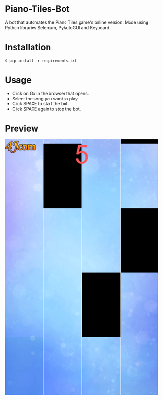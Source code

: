 # Piano-Tiles-Bot
A bot that automates the Piano Tiles game's online version. Made using Python libraries Selenium, PyAutoGUI and Keyboard.
# Installation
```
$ pip install -r requirements.txt
```
# Usage
- Click on Go in the browser that opens.
- Select the song you want to play.
- Click SPACE to start the bot.
- Click SPACE again to stop the bot.
# Preview
<img src="preview.png">
